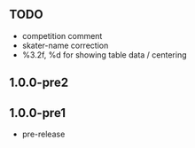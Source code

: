 ## TODO
- competition comment
- skater-name correction
- %3.2f, %d for showing table data / centering

## 1.0.0-pre2

## 1.0.0-pre1
- pre-release
